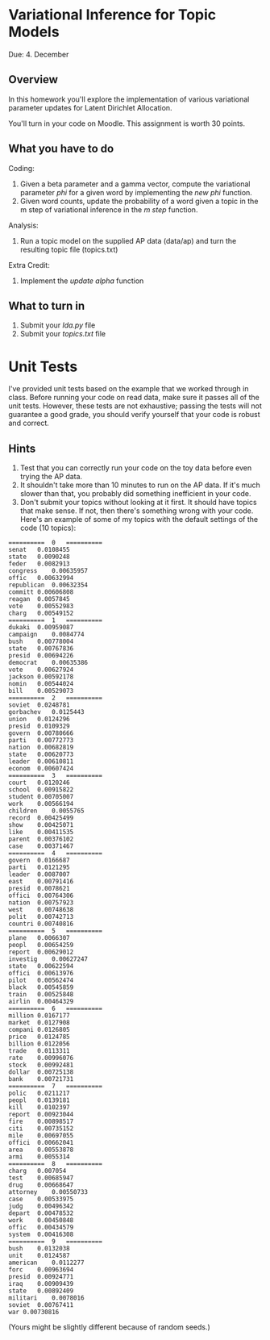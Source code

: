Variational Inference for Topic Models
=

Due: 4. December

Overview
--------

In this homework you'll explore the implementation of various variational parameter updates for
Latent Dirichlet Allocation.

You'll turn in your code on Moodle.  This assignment is worth 30
points.

What you have to do
----

Coding:

1.  Given a beta parameter and a gamma vector, compute the variational parameter
    *phi* for a given word by implementing the *new phi* function.
1.  Given word counts, update the probability of a word given a topic in the m
    step of variational inference in the *m step* function.

Analysis:

1.  Run a topic model on the supplied AP data (data/ap) and turn the resulting
    topic file (topics.txt)

Extra Credit:

1. Implement the *update alpha* function 

What to turn in
-

1.  Submit your _lda.py_ file
1.  Submit your _topics.txt_ file

Unit Tests
=

I've provided unit tests based on the example that we worked through in class.
Before running your code on read data, make sure it passes all of the unit
tests.  However, these tests are not exhaustive; passing the tests will not
guarantee a good grade, you should verify yourself that your code is robust and
correct.


Hints
-

1.  Test that you can correctly run your code on the toy data before even trying
    the AP data.
1.  It shouldn't take more than 10 minutes to run on the AP data.  If it's much
    slower than that, you probably did something inefficient in your code.
1.  Don't submit your topics without looking at it first.  It should have topics
    that make sense.  If not, then there's something wrong with your code.
    Here's an example of some of my topics with the default settings of the
    code (10 topics):

```
==========	0	==========
senat	0.0108455
state	0.0090248
feder	0.0082913
congress	0.00635957
offic	0.00632994
republican	0.00632354
committ	0.00606808
reagan	0.0057845
vote	0.00552983
charg	0.00549152
==========	1	==========
dukaki	0.00959087
campaign	0.0084774
bush	0.00778004
state	0.00767836
presid	0.00694226
democrat	0.00635386
vote	0.00627924
jackson	0.00592178
nomin	0.00544024
bill	0.00529073
==========	2	==========
soviet	0.0248781
gorbachev	0.0125443
union	0.0124296
presid	0.0109329
govern	0.00780666
parti	0.00772773
nation	0.00682819
state	0.00620773
leader	0.00610811
econom	0.00607424
==========	3	==========
court	0.0120246
school	0.00915822
student	0.00705007
work	0.00566194
children	0.0055765
record	0.00425499
show	0.00425071
like	0.00411535
parent	0.00376102
case	0.00371467
==========	4	==========
govern	0.0166687
parti	0.0121295
leader	0.0087007
east	0.00791416
presid	0.0078621
offici	0.00764306
nation	0.00757923
west	0.00748638
polit	0.00742713
countri	0.00740816
==========	5	==========
plane	0.0066307
peopl	0.00654259
report	0.00629012
investig	0.00627247
state	0.00622594
offici	0.00613976
pilot	0.00562474
black	0.00545859
train	0.00525848
airlin	0.00464329
==========	6	==========
million	0.0167177
market	0.0127908
compani	0.0126805
price	0.0124785
billion	0.0122056
trade	0.0113311
rate	0.00996076
stock	0.00992481
dollar	0.00725138
bank	0.00721731
==========	7	==========
polic	0.0211217
peopl	0.0139181
kill	0.0102397
report	0.00923044
fire	0.00898517
citi	0.00735152
mile	0.00697055
offici	0.00662041
area	0.00553878
armi	0.0055314
==========	8	==========
charg	0.007054
test	0.00685947
drug	0.00668647
attorney	0.00550733
case	0.00533975
judg	0.00496342
depart	0.00478532
work	0.00450848
offic	0.00434579
system	0.00416308
==========	9	==========
bush	0.0132038
unit	0.0124587
american	0.0112277
forc	0.00963694
presid	0.00924771
iraq	0.00909439
state	0.00892409
militari	0.0078016
soviet	0.00767411
war	0.00730816
```

(Yours might be slightly different because of random seeds.)
